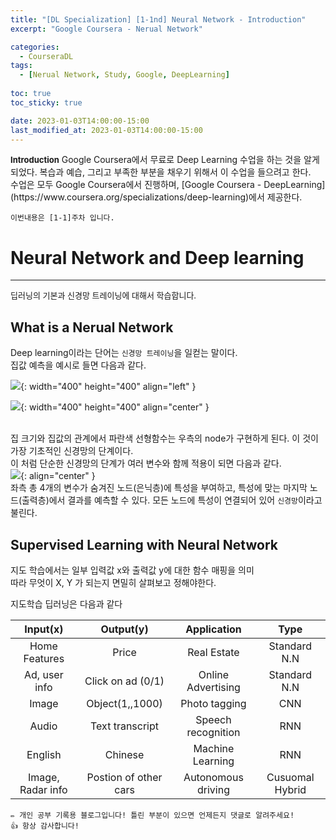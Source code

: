 ```yaml
---
title: "[DL Specialization] [1-1nd] Neural Network - Introduction"
excerpt: "Google Coursera - Nerual Network"

categories:
  - CourseraDL
tags:
  - [Nerual Network, Study, Google, DeepLearning]
   
toc: true
toc_sticky: true

date: 2023-01-03T14:00:00-15:00 
last_modified_at: 2023-01-03T14:00:00-15:00
---
```

<div class='notice' markdown='1'>
<b><font size='2'>Introduction</font></b>  
Google Coursera에서 무료로 Deep Learning 수업을 하는 것을 알게되었다.
복습과 예습, 그리고 부족한 부분을 채우기 위해서 이 수업을 들으려고 한다.<br>
수업은 모두 Google Coursera에서 진행하며, [Google Coursera - DeepLearning](https://www.coursera.org/specializations/deep-learning)에서 제공한다.

`이번내용은 [1-1]주차 입니다.` 

</div>

# **Neural Network and Deep learning**

---

<font size='2'>딥러닝의 기본과 신경망 트레이닝에 대해서 학습합니다.</font>

## **What is a Nerual Network**

Deep learning이라는 단어는 `신경망 트레이닝`을 일컫는 말이다.  
집값 예측을 예시로 들면 다음과 같다.

![](https://user-images.githubusercontent.com/60537388/210482955-1f4bcefb-1847-492c-a010-99cb3173a858.png){: width="400" height="400" align="left" }

![](https://user-images.githubusercontent.com/60537388/210483046-5cfb8c86-72ca-4757-a221-754f300d04ce.png){: width="400" height="400" align="center" }  
<br/>

집 크기와 집값의 관계에서 파란색 선형함수는 우측의 node가 구현하게 된다. 이 것이 가장 기초적인 신경망의 단계이다.  
이 처럼 단순한 신경망의 단계가 여러 변수와 함께 적용이 되면 다음과 같다.  
![](https://user-images.githubusercontent.com/60537388/210484141-416e5075-d0dc-4906-ab70-23e206459e63.png){: align="center" }
<br/>
좌측 총 4개의 변수가 숨겨진 노드(은닉층)에 특성을 부여하고, 특성에 맞는 마지막 노드(출력층)에서 결과를 예측할 수 있다. 모든 노드에 특성이 연결되어 있어 `신경망`이라고 불린다.

## **Supervised Learning with Neural Network**

지도 학습에서는 일부 입력값 x와 출력값 y에 대한 함수 매핑을 의미  
따라 무엇이 X, Y 가 되는지 면밀히 살펴보고 정해야한다.

지도학습 딥러닝은 다음과 같다

|     Input(x)      |       Output(y)       |    Application     |      Type       |
| :---------------: | :-------------------: | :----------------: | :-------------: |
|   Home Features   |         Price         |    Real Estate     |  Standard N.N   |
|   Ad, user info   |   Click on ad (0/1)   | Online Advertising |  Standard N.N   |
|       Image       |    Object(1,,1000)    |   Photo tagging    |       CNN       |
|       Audio       |    Text transcript    | Speech recognition |       RNN       |
|      English      |        Chinese        |  Machine Learning  |       RNN       |
| Image, Radar info | Postion of other cars | Autonomous driving | Cusuomal Hybrid |

```
✏️ 개인 공부 기록용 블로그입니다! 틀린 부분이 있으면 언제든지 댓글로 알려주세요!
👍 항상 감사합니다!
```
